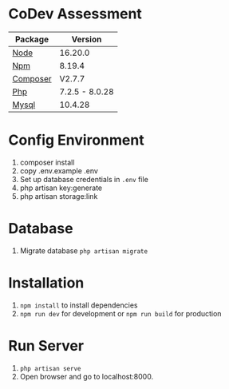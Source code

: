 # CoDev Assessment
Package | Version
--- | ---
[Node](https://nodejs.org/en/) | 16.20.0
[Npm](https://nodejs.org/en/)  | 8.19.4
[Composer](https://getcomposer.org/)  | V2.7.7
[Php](https://www.php.net/)  | 7.2.5 - 8.0.28
[Mysql](https://www.mysql.com/)  |10.4.28

# Config Environment
1. composer install
2. copy .env.example .env
3. Set up database credentials in  ```.env``` file
4. php artisan key:generate
5. php artisan storage:link
# Database
1. Migrate database ```php artisan migrate```
# Installation
1. ```npm install``` to install dependencies
2. ```npm run dev``` for development or ```npm run build``` for production
# Run Server
1. ```php artisan serve```
2. Open browser and go to localhost:8000.
